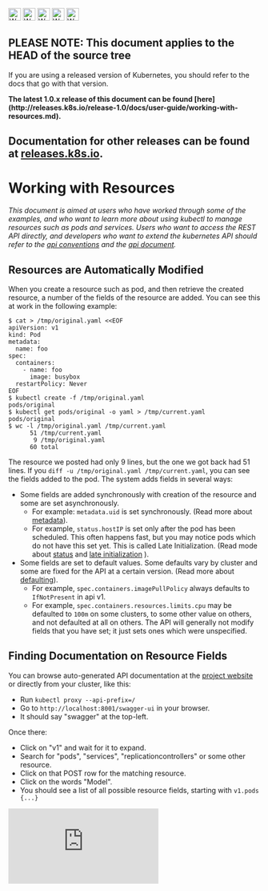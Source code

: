 <!-- BEGIN MUNGE: UNVERSIONED_WARNING -->

<!-- BEGIN STRIP_FOR_RELEASE -->

<img src="http://kubernetes.io/img/warning.png" alt="WARNING"
     width="25" height="25">
<img src="http://kubernetes.io/img/warning.png" alt="WARNING"
     width="25" height="25">
<img src="http://kubernetes.io/img/warning.png" alt="WARNING"
     width="25" height="25">
<img src="http://kubernetes.io/img/warning.png" alt="WARNING"
     width="25" height="25">
<img src="http://kubernetes.io/img/warning.png" alt="WARNING"
     width="25" height="25">

<h2>PLEASE NOTE: This document applies to the HEAD of the source tree</h2>

If you are using a released version of Kubernetes, you should
refer to the docs that go with that version.

<strong>
The latest 1.0.x release of this document can be found
[here](http://releases.k8s.io/release-1.0/docs/user-guide/working-with-resources.md).

Documentation for other releases can be found at
[releases.k8s.io](http://releases.k8s.io).
</strong>
--

<!-- END STRIP_FOR_RELEASE -->

<!-- END MUNGE: UNVERSIONED_WARNING -->

# Working with Resources

*This document is aimed at users who have worked through some of the examples,
and who want to learn more about using kubectl to manage resources such
as pods and services.  Users who want to access the REST API directly,
and developers who want to extend the kubernetes API should 
refer to the [api conventions](../devel/api-conventions.md) and
the [api document](../api.md).*

## Resources are Automatically Modified

When you create a resource such as pod, and then retrieve the created
resource, a number of the fields of the resource are added.
You can see this at work in the following example:

```console
$ cat > /tmp/original.yaml <<EOF
apiVersion: v1
kind: Pod
metadata:
  name: foo
spec:
  containers:
    - name: foo
      image: busybox
  restartPolicy: Never
EOF
$ kubectl create -f /tmp/original.yaml
pods/original
$ kubectl get pods/original -o yaml > /tmp/current.yaml
pods/original
$ wc -l /tmp/original.yaml /tmp/current.yaml
      51 /tmp/current.yaml
       9 /tmp/original.yaml
      60 total
```

The resource we posted had only 9 lines, but the one we got back had 51 lines. 
If you `diff -u /tmp/original.yaml /tmp/current.yaml`, you can see the fields added to the pod.
The system adds fields in several ways:
  - Some fields are added synchronously with creation of the resource and some are set asynchronously.
    - For example: `metadata.uid` is set synchronously.  (Read more about [metadata](../devel/api-conventions.md#metadata)).
    - For example, `status.hostIP` is set only after the pod has been scheduled.  This often happens fast, but you may notice pods which do not have this set yet.  This is called Late Initialization.  (Read mode about [status](../devel/api-conventions.md#spec-and-status) and [late initialization](../devel/api-conventions.md#late-initialization) ).
  - Some fields are set to default values.  Some defaults vary by cluster and some are fixed for the API at a certain version.  (Read more about [defaulting](../devel/api-conventions.md#defaulting)).
    - For example, `spec.containers.imagePullPolicy` always defaults to `IfNotPresent` in api v1.
    - For example, `spec.containers.resources.limits.cpu` may be defaulted to  `100m` on some clusters, to some other value on others, and not defaulted at all on others.
The API will generally not modify fields that you have set; it just sets ones which were unspecified.

## <a name="finding_schema_docs"></a>Finding Documentation on Resource Fields

You can browse auto-generated API documentation at the [project website](http://kubernetes.io/third_party/swagger-ui/) or directly from your cluster, like this:
  - Run `kubectl proxy --api-prefix=/`
  - Go to `http://localhost:8001/swagger-ui` in your browser.
  - It should say "swagger" at the top-left.

Once there:
  - Click on "v1" and wait for it to expand.
  - Search for "pods", "services", "replicationcontrollers" or some other resource.
  - Click on that POST row for the matching resource.
  - Click on the words "Model".
  - You should see a list of all possible resource fields, starting with `v1.pods {...}`


<!-- BEGIN MUNGE: GENERATED_ANALYTICS -->
[![Analytics](https://kubernetes-site.appspot.com/UA-36037335-10/GitHub/docs/user-guide/working-with-resources.md?pixel)]()
<!-- END MUNGE: GENERATED_ANALYTICS -->

